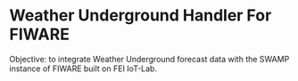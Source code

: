 # Weather Underground Handler For FIWARE

Objective: to integrate Weather Underground forecast data with the SWAMP instance of FIWARE built on FEI IoT-Lab.
